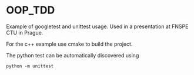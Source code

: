 # OOP_TDD

Example of googletest and unittest usage. Used in a presentation at FNSPE CTU in Prague.

For the c++ example use cmake to build the project.

The python test can be automatically discovered using
```
python -m unittest
```
